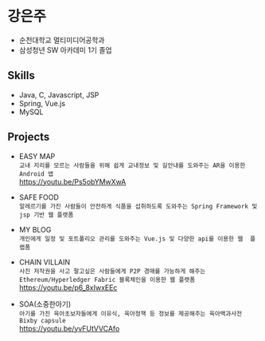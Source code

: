 
# 강은주 

- 순천대학교 멀티미디어공학과
- 삼성청년 SW 아카데미 1기 졸업

## Skills
- Java, C, Javascript, JSP
- Spring, Vue.js
- MySQL

## Projects
- EASY MAP <br>
 ```교내 지리를 모르는 사람들을 위해 쉽게 교내정보 및 길안내를 도와주는 AR을 이용한 Android 앱```
  <br> https://youtu.be/Ps5obYMwXwA
  
- SAFE FOOD <br>
 ```알레르기를 가진 사람들이 안전하게 식품을 섭취하도록 도와주는 Spring Framework 및 jsp 기반 웹 플랫폼```
 
- MY BLOG <br>
 ```개인에게 일정 및 포트폴리오 관리를 도와주는 Vue.js 및 다양한 api를 이용한 웹  플랩폼```
 
- CHAIN VILLAIN <br>
 ```사진 저작권을 사고 팔고싶은 사람들에게 P2P 경매를 가능하게 해주는 Ethereum/Hyperledger Fabric 블록체인을 이용한 웹 플랫폼```
 <br> https://youtu.be/p6_8xIwxEEc
 
- SOA(소중한아기) <br>
 ```아기를 가진 육아초보자들에게 이유식, 육아정책 등 정보를 제공해주는 육아백과사전 Bixby capsule```
 <br> https://youtu.be/yvFUtVVCAfo
